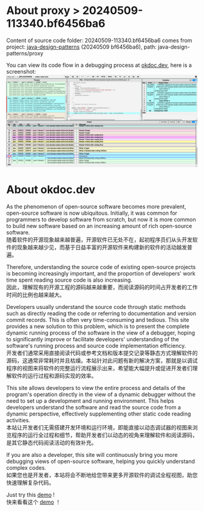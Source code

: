 # About proxy > 20240509-113340.bf6456ba6
Content of source code folder: 20240509-113340.bf6456ba6 comes from project: [java-design-patterns](https://github.com/iluwatar/java-design-patterns) (20240509 bf6456ba6), path: java-design-patterns/proxy

You can view its code flow in a debugging process at [okdoc.dev](https://okdoc.dev/p/JDP@20240509:proxy/index.html), here is a screenshot:
![okdoc.dev:JDP@20240509:proxy](screenshot.okdoc.dev.jpg)

# About okdoc.dev
As the phenomenon of open-source software becomes more prevalent, open-source software is now ubiquitous. Initially, it was common for programmers to develop software from scratch, but now it is more common to build new software based on an increasing amount of rich open-source software.<br>
随着软件的开源现象越来越普遍，开源软件已无处不在，起初程序员们从头开发软件的现象越来越少见，而基于日益丰富的开源软件来构建新的软件的活动越发普遍。

Therefore, understanding the source code of existing open-source projects is becoming increasingly important, and the proportion of developers' work time spent reading source code is also increasing.<br>
因此，理解现有的开源工程的源码越来越重要，而阅读源码的时间占开发者的工作时间的比例也越来越大。

Developers usually understand the source code through static methods such as directly reading the code or referring to documentation and version commit records. This is often very time-consuming and tedious. This site provides a new solution to this problem, which is to present the complete dynamic running process of the software in the view of a debugger, hoping to significantly improve or facilitate developers' understanding of the software's running process and source code implementation efficiency.<br>
开发者们通常采用直接阅读代码或参考文档和版本提交记录等静态方式理解软件的源码，这通常非常耗时并且枯燥。本站针对此问题有新的解决方案，那就是以调试程序的视图来将软件的完整运行流程展示出来，希望能大幅提升或促进开发者们理解软件的运行过程和源码实现的效率。

This site allows developers to view the entire process and details of the program's operation directly in the view of a dynamic debugger without the need to set up a development and running environment. This helps developers understand the software and read the source code from a dynamic perspective, effectively supplementing other static code reading activities.<br>
本站让开发者们无需搭建开发环境和运行环境，即能直接以动态调试器的视图来浏览程序的运行全过程和细节，帮助开发者们以动态的视角来理解软件和阅读源码，是其它静态代码阅读活动的有效补充。

If you are also a developer, this site will continuously bring you more debugging views of open-source software, helping you quickly understand complex codes.<br>
如果您也是开发者，本站将会不断地给您带来更多开源软件的调试全程视图，助您快速理解复杂代码。

Just try this [demo](https://okdoc.dev/p/javaTestDemo@20240523:main/index.html) !<br>
快来看看这个 [demo](https://okdoc.dev/p/javaTestDemo@20240523:main/index.html) ！
